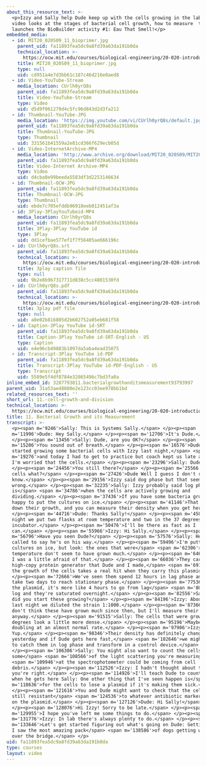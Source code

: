 ```yaml
---
about_this_resource_text: >-
  <p>Izzy and Sally help Dude keep up with the cells growing in the lab. This 
  video looks at the stages of bacterial cell growth, how to measure  them, and
  launches the BioBuilder activity #1: Eau That Smell!</p>
embedded_media:
  - id: MIT20_020S09_11_bioprimer.jpg
    parent_uid: fa11893fea5dc9a8fd39a63da191b0da
    technical_location: >-
      https://ocw.mit.edu/courses/biological-engineering/20-020-introduction-to-biological-engineering-design-spring-2009/biobuilder-animations/11.-cell-growth-and-division/MIT20_020S09_11_bioprimer.jpg
    title: MIT20_020S09_11_bioprimer.jpg
    type: null
    uid: cd951a4e7d3bb61c187c46d216e0aed8
  - id: Video-YouTube-Stream
    media_location: CUrlh0yrQ8s
    parent_uid: fa11893fea5dc9a8fd39a63da191b0da
    title: Video-YouTube-Stream
    type: Video
    uid: d5d9f061279d4c5fc96d843d2d3fa212
  - id: Thumbnail-YouTube-JPG
    media_location: 'https://img.youtube.com/vi/CUrlh0yrQ8s/default.jpg'
    parent_uid: fa11893fea5dc9a8fd39a63da191b0da
    title: Thumbnail-YouTube-JPG
    type: Thumbnail
    uid: 331561b41559a2e81cd366f629ecb05d
  - id: Video-InternetArchive-MP4
    media_location: 'http://www.archive.org/download/MIT20_020S09/MIT20_020S09_bioprimer.mp4'
    parent_uid: fa11893fea5dc9a8fd39a63da191b0da
    title: Video-Internet Archive-MP4
    type: Video
    uid: d4cba0e99beeda5583df3d2253146634
  - id: Thumbnail-OCW-JPG
    parent_uid: fa11893fea5dc9a8fd39a63da191b0da
    title: Thumbnail-OCW-JPG
    type: Thumbnail
    uid: ebde7c705efddb96918eeb012451af3a
  - id: 3Play-3PlayYouTubeid-MP4
    media_location: CUrlh0yrQ8s
    parent_uid: fa11893fea5dc9a8fd39a63da191b0da
    title: 3Play-3Play YouTube id
    type: 3Play
    uid: dd1cefbae577ef1f7f56405ae666196c
  - id: CUrlh0yrQ8s.srt
    parent_uid: fa11893fea5dc9a8fd39a63da191b0da
    technical_location: >-
      https://ocw.mit.edu/courses/biological-engineering/20-020-introduction-to-biological-engineering-design-spring-2009/biobuilder-animations/11.-cell-growth-and-division/CUrlh0yrQ8s.srt
    title: 3play caption file
    type: null
    uid: 9b2e8b9b7317711d838c5cc4801530fd
  - id: CUrlh0yrQ8s.pdf
    parent_uid: fa11893fea5dc9a8fd39a63da191b0da
    technical_location: >-
      https://ocw.mit.edu/courses/biological-engineering/20-020-introduction-to-biological-engineering-design-spring-2009/biobuilder-animations/11.-cell-growth-and-division/CUrlh0yrQ8s.pdf
    title: 3play pdf file
    type: null
    uid: a0e02b816805d2b602752a05eb681f58
  - id: Caption-3Play YouTube id-SRT
    parent_uid: fa11893fea5dc9a8fd39a63da191b0da
    title: Caption-3Play YouTube id-SRT-English - US
    type: Caption
    uid: e4e96cb49883b1097da5aba4ead35075
  - id: Transcript-3Play YouTube id-PDF
    parent_uid: fa11893fea5dc9a8fd39a63da191b0da
    title: Transcript-3Play YouTube id-PDF-English - US
    type: Transcript
    uid: 5589e5f4df8784e32865496c7bd3fa0a
inline_embed_id: 3287793811.bacterialgrowthanditsmeasurement93793997
parent_uid: 31a53ae48080e2e123cc03ee978bb1bd
related_resources_text: ''
short_url: 11.-cell-growth-and-division
technical_location: >-
  https://ocw.mit.edu/courses/biological-engineering/20-020-introduction-to-biological-engineering-design-spring-2009/biobuilder-animations/11.-cell-growth-and-division
title: 11. Bacterial Growth and its Measurement
transcript: >-
  <p><span m='9246'>Sally: This is Systems Sally.</span> </p><p><span
  m='11996'>Dude: Hey Sally.</span> </p><p><span m='12706'>It's Dude.</span>
  </p><p><span m='13456'>Sally: Dude, are you OK?</span> </p><p><span
  m='15206'>You sound out of breath.</span> </p><p><span m='16576'>Dude: Well I
  started growing some bacterial cells with Izzy last night,</span> <span
  m='19276'>and today I had to get to practice but coach kept us late and now
  I'm worried that the cells.</span> </p><p><span m='23296'>Sally: Dude?</span>
  </p><p><span m='24456'>You still there?</span> </p><p><span m='25566'>The
  cells what?</span> </p><p><span m='27426'>Dude Well I guess I don't really
  know.</span> </p><p><span m='29156'>Izzy said dog phase but that seems
  wrong.</span> </p><p><span m='32235'>Sally: Izzy probably said log phase which
  is</span> <span m='34786'>when the cells are actively growing and
  dividing.</span> </p><p><span m='37436'>If you have some bacteria growing, I'm
  happy to put the cultures on ice.</span> </p><p><span m='41146'>That will slow
  down their growth, and you can measure their density when you get here.</span>
  </p><p><span m='44716'>Dude: Thanks Sally!</span> </p><p><span m='45866'>Last
  night we put two flasks at room temperature and two in the 37 degrees
  incubator.</span> </p><p><span m='50476'>I'll be there as fast as I
  can.</span> </p><p><span m='55966'>Izzy: Hi Sally.</span> </p><p><span
  m='56796'>Have you seen Dude?</span> </p><p><span m='57576'>Sally: He just
  called to say he's on his way.</span> </p><p><span m='59496'>I'm putting these
  cultures on ice, but look: the ones that were</span> <span m='62306'>at room
  temperature don't seem to have grown much.</span> </p><p><span m='64646'>Izzy:
  I was a little afraid of that.</span> </p><p><span m='66036'>They carry a
  high-copy protein generator that Dude and I made,</span> <span m='69166'>but
  the growth of the cells takes a real hit when they carry this plasmid.</span>
  </p><p><span m='72666'>We've seen them spend 12 hours in lag phase and then
  take two days to reach stationary phase.</span> </p><p><span m='77536'>Without
  the plasmid, it's more like 4 hours to go from lag</span> <span m='80566'>to
  log and they're saturated overnight.</span> </p><p><span m='82556'>Sally: When
  did you start these growing?</span> </p><p><span m='84196'>Izzy: About 8:00
  last night we diluted the strain 1:1000.</span> </p><p><span m='87366'>And I
  don't think these have grown much since then, but I'll measure their density
  anyway.</span> </p><p><span m='91515'>Sally: The cells that were growing at 37
  degrees look a little more dense.</span> </p><p><span m='95196'>Maybe they're
  doubling at an almost normal rate.</span> </p><p><span m='97906'>Izzy:
  Yup.</span> </p><p><span m='98346'>Their density has definitely changed since
  yesterday and if Dude gets here fast,</span> <span m='102646'>we might be able
  to catch them in log phase and transform in a control device.</span>
  </p><p><span m='106306'>Sally: You might also want to count the cells since
  some</span> <span m='108566'>of the light scattering you're measuring</span>
  <span m='109946'>at the spectrophotometer could be coming from cell
  debris.</span> </p><p><span m='112526'>Izzy: I hadn't thought about that, but
  you're right.</span> </p><p><span m='114926'>I'll teach Dude to count cells
  when he gets here Sally: One other thing that I've seen happen is</span> <span
  m='118636'>for the cells to lose a plasmid if it's making them sick.</span>
  </p><p><span m='121616'>You and Dude might want to check that the cells are
  still resistant</span> <span m='124536'>to whatever antibiotic marker you have
  on the plasmid.</span> </p><p><span m='127126'>Dude: Hi Sally!</span>
  </p><p><span m='128076'>Hi Izzy! Sorry to be late.</span> </p><p><span
  m='129955'>I hope you've left me some things to do.</span> </p><p><span
  m='131776'>Izzy: In lab there's always plenty to do.</span> </p><p><span
  m='133646'>Let's get started figuring out what's going on Dude: Getting here,
  I saw the most amazing pack</span> <span m='138586'>of dogs getting walked
  over the bridge.</span> </p>
uid: fa11893fea5dc9a8fd39a63da191b0da
type: courses
layout: video
---
```

